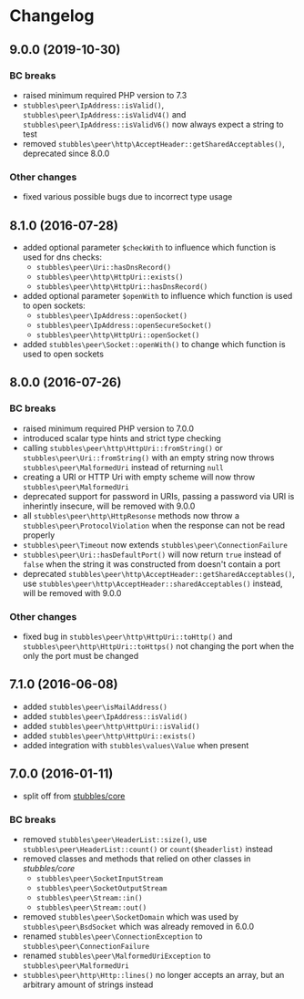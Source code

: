 # Changelog

## 9.0.0 (2019-10-30)

### BC breaks

* raised minimum required PHP version to 7.3
* `stubbles\peer\IpAddress::isValid()`, `stubbles\peer\IpAddress::isValidV4()` and `stubbles\peer\IpAddress::isValidV6()` now always expect a string to test
* removed `stubbles\peer\http\AcceptHeader::getSharedAcceptables()`, deprecated since 8.0.0

### Other changes

* fixed various possible bugs due to incorrect type usage

## 8.1.0 (2016-07-28)

* added optional parameter `$checkWith` to influence which function is used for dns checks:
  * `stubbles\peer\Uri::hasDnsRecord()`
  * `stubbles\peer\http\HttpUri::exists()`
  * `stubbles\peer\http\HttpUri::hasDnsRecord()`
* added optional parameter `$openWith` to influence which function is used to open sockets:
  * `stubbles\peer\IpAddress::openSocket()`
  * `stubbles\peer\IpAddress::openSecureSocket()`
  * `stubbles\peer\http\HttpUri::openSocket()`
* added `stubbles\peer\Socket::openWith()` to change which function is used to open sockets

## 8.0.0 (2016-07-26)

### BC breaks

* raised minimum required PHP version to 7.0.0
* introduced scalar type hints and strict type checking
* calling `stubbles\peer\http\HttpUri::fromString()` or `stubbles\peer\Uri::fromString()` with an empty string now throws `stubbles\peer\MalformedUri` instead of returning `null`
* creating a URI or HTTP Uri with empty scheme will now throw `stubbles\peer\MalformedUri`
* deprecated support for password in URIs, passing a password via URI is inherintly insecure, will be removed with 9.0.0
* all `stubbles\peer\http\HttpResonse` methods now throw a `stubbles\peer\ProtocolViolation` when the response can not be read properly
* `stubbles\peer\Timeout` now extends `stubbles\peer\ConnectionFailure`
* `stubbles\peer\Uri::hasDefaultPort()` will now return `true` instead of `false` when the string it was constructed from doesn't contain a port
* deprecated `stubbles\peer\http\AcceptHeader::getSharedAcceptables()`, use `stubbles\peer\http\AcceptHeader::sharedAcceptables()` instead, will be removed with 9.0.0

### Other changes

* fixed bug in `stubbles\peer\http\HttpUri::toHttp()` and `stubbles\peer\http\HttpUri::toHttps()` not changing the port when the only the port must be changed

## 7.1.0 (2016-06-08)

* added `stubbles\peer\isMailAddress()`
* added `stubbles\peer\IpAddress::isValid()`
* added `stubbles\peer\http\HttpUri::isValid()`
* added `stubbles\peer\http\HttpUri::exists()`
* added integration with `stubbles\values\Value` when present

## 7.0.0 (2016-01-11)

* split off from [stubbles/core](https://github.com/stubbles/stubbles-core)

### BC breaks

* removed `stubbles\peer\HeaderList::size()`, use `stubbles\peer\HeaderList::count()` or `count($headerlist)` instead
* removed classes and methods that relied on other classes in _stubbles/core_
  * `stubbles\peer\SocketInputStream`
  * `stubbles\peer\SocketOutputStream`
  * `stubbles\peer\Stream::in()`
  * `stubbles\peer\Stream::out()`
* removed `stubbles\peer\SocketDomain` which was used by `stubbles\peer\BsdSocket` which was already removed in 6.0.0
* renamed `stubbles\peer\ConnectionException` to `stubbles\peer\ConnectionFailure`
* renamed `stubbles\peer\MalformedUriException` to `stubbles\peer\MalformedUri`
* `stubbles\peer\http\Http::lines()` no longer accepts an array, but an arbitrary amount of strings instead
